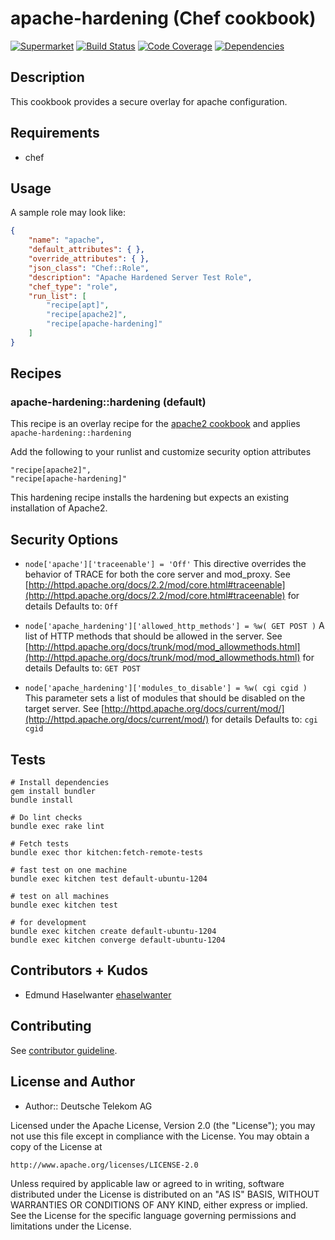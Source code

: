 # apache-hardening (Chef cookbook)

[![Supermarket](http://img.shields.io/cookbook/v/apache-hardening.svg)][1]
[![Build Status](http://img.shields.io/travis/TelekomLabs/chef-apache-hardening.svg)][2]
[![Code Coverage](http://img.shields.io/coveralls/TelekomLabs/chef-apache-hardening.svg)][3]
[![Dependencies](http://img.shields.io/gemnasium/TelekomLabs/chef-apache-hardening.svg)][4]

## Description

This cookbook provides a secure overlay for apache configuration.

## Requirements

* chef

## Usage

A sample role may look like:

```json
{
    "name": "apache",
    "default_attributes": { },
    "override_attributes": { },
    "json_class": "Chef::Role",
    "description": "Apache Hardened Server Test Role",
    "chef_type": "role",
    "run_list": [
        "recipe[apt]",
        "recipe[apache2]",
        "recipe[apache-hardening]"
    ]
}
```

## Recipes

### apache-hardening::hardening (default)

This recipe is an overlay recipe for the [apache2 cookbook](https://github.com/viverae-cookbooks/apache2) and applies `apache-hardening::hardening`

Add the following to your runlist and customize security option attributes

```
"recipe[apache2]",
"recipe[apache-hardening]"
```

This hardening recipe installs the hardening but expects an existing installation of Apache2.

## Security Options

* `node['apache']['traceenable'] = 'Off'`
   This directive overrides the behavior of TRACE for both the core server and mod_proxy. 
   See [http://httpd.apache.org/docs/2.2/mod/core.html#traceenable](http://httpd.apache.org/docs/2.2/mod/core.html#traceenable) for details
   Defaults to: `Off`

* `node['apache_hardening']['allowed_http_methods'] = %w( GET POST )`
   A list of HTTP methods that should be allowed in the server. 
   See [http://httpd.apache.org/docs/trunk/mod/mod_allowmethods.html](http://httpd.apache.org/docs/trunk/mod/mod_allowmethods.html) for details
   Defaults to: `GET POST`

* `node['apache_hardening']['modules_to_disable'] = %w( cgi cgid )`
   This parameter sets a list of modules that should be disabled on the target server.
   See [http://httpd.apache.org/docs/current/mod/](http://httpd.apache.org/docs/current/mod/) for details
   Defaults to: `cgi cgid`

## Tests

```
# Install dependencies
gem install bundler
bundle install

# Do lint checks
bundle exec rake lint

# Fetch tests
bundle exec thor kitchen:fetch-remote-tests

# fast test on one machine
bundle exec kitchen test default-ubuntu-1204

# test on all machines
bundle exec kitchen test

# for development
bundle exec kitchen create default-ubuntu-1204
bundle exec kitchen converge default-ubuntu-1204
```

## Contributors + Kudos

* Edmund Haselwanter [ehaselwanter](https://github.com/ehaselwanter)

## Contributing

See [contributor guideline](CONTRIBUTING.md).

## License and Author

* Author:: Deutsche Telekom AG

Licensed under the Apache License, Version 2.0 (the "License");
you may not use this file except in compliance with the License.
You may obtain a copy of the License at

    http://www.apache.org/licenses/LICENSE-2.0

Unless required by applicable law or agreed to in writing, software
distributed under the License is distributed on an "AS IS" BASIS,
WITHOUT WARRANTIES OR CONDITIONS OF ANY KIND, either express or implied.
See the License for the specific language governing permissions and
limitations under the License.


[1]: https://supermarket.getchef.com/cookbooks/apache-hardening
[2]: http://travis-ci.org/TelekomLabs/chef-apache-hardening
[3]: https://coveralls.io/r/TelekomLabs/chef-apache-hardening
[4]: https://gemnasium.com/TelekomLabs/chef-apache-hardening